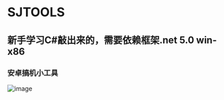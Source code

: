 # SJTOOLS
## 新手学习C#敲出来的，需要依赖框架.net 5.0 win-x86
### 安卓搞机小工具
![image](https://user-images.githubusercontent.com/59269350/182824208-8f988fa6-0822-4601-b5e8-f63d9ff60e5c.png)
